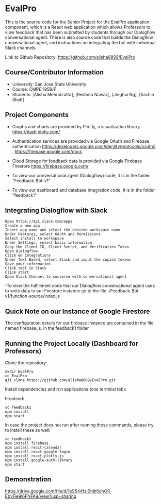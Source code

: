 # EvalPro

This is the source code for the Senior Project for the EvalPro application component, which is a React web application which allows Professors to view feedback that has been submitted by students through our Dialogflow conversational agent. There is also source code that builds the Dialogflow conversational agent, and instructions on integrating the bot with individual Slack channels. 

Link to Github Repository: https://github.com/alisha8899/EvalPro

## Course/Contributor Information

- University: San Jose State University
- Course: CMPE 195B/F
- Students: [Alisha Mehndiratta], [Reshma Nawaz], [Jinghui Ng], [Sachin Shah]

## Project Components

- Graphs and charts are provided by Plot.ly, a visualization library https://dash.plotly.com/
- Authentication services are provided via Google OAuth and Firebase authentication https://developers.google.com/identity/protocols/oauth2 , https://firebase.google.com/docs
- Cloud Storage for feedback data is provided via Google Firebase Firestore https://firebase.google.com/

- To view our conversational agent (Dialogflow) code, it is in the folder "Feedback-Bot-v1"
- To view our dashboard and database integration code, it is in the folder "feedback1"

## Integrating Dialogflow with Slack
``` 
Open https://api.slack.com/apps
Create a new app
Insert app name and select the desired workspace name
Under Features, select OAuth and Permissions
Select install to workspace
Under Settings, select basic information
Copy the Client ID, Client Secret, and Verification Token 
Open Dialogflow
Click on integrations
Under Text Based, select Slack and input the copied tokens 
Save your information 
Click test in Slack 
Click start 
Open Slack Channel to converse with conversational agent
```
-To view the fulfillment code that our Dialogflow conversational agent uses to write data to our Firestore instance go to the file: /Feedback-Bot-v1/function-source/index.js
## Quick Note on our Instance of Google Firestore
The configuration details for our firebase instance are contained in the file named firebase.js, in the feedback1 folder

## Running the Project Locally (Dashboard for Professors)

Clone the repository:

```
mkdir EvalPro
cd EvalPro
git clone https://github.com/alisha8899/EvalPro.git
```

Install dependencies and run applications (one terminal tab):

Frontend:

```
cd feedback1
npm install 
npm start
```
In case the project does not run after running these commands, please try to install these as well: 

```
cd feedback1
npm install firebase
npm install react-calendar
npm install react-google-login
npm install react-plotly.js
npm install google-auth-library
npm start
```

## Demonstration
https://drive.google.com/file/d/1eS544fzl0hjh6ohOR-EbyFie9l6FNFA9/view?usp=sharing 
